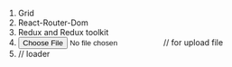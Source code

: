 1. Grid 
2. React-Router-Dom
3. Redux and Redux toolkit
4. <Input type="file" accpect="image/*" className="col-span-3"/> // for upload file 
5. <Loader2 className="mr-2 h-4 w-4 animate-spin"/> // loader